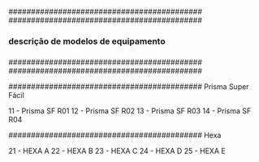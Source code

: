 ###########################################
###########################################
###									    ###
### descrição de modelos de equipamento ###
###										###
###########################################
###########################################


###########################################
			Prisma Super Fácil

11 - Prisma SF R01
12 - Prisma SF R02
13 - Prisma SF R03
14 - Prisma SF R04

###########################################
				  Hexa

21 - HEXA A
22 - HEXA B
23 - HEXA C
24 - HEXA D
25 - HEXA E
